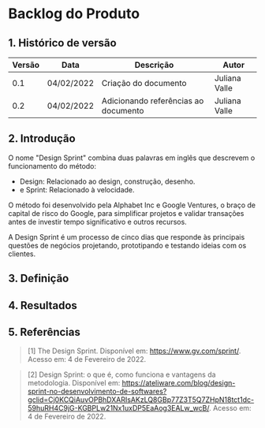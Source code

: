 # Backlog do Produto

## 1. Histórico de versão

| Versão | Data       | Descrição                        | Autor        |
| ------ | ---------- | -------------------------------- | ------------ |
| 0.1    | 04/02/2022 | Criação do documento                             | Juliana Valle |
| 0.2    | 04/02/2022 | Adicionando referências ao documento             | Juliana Valle |

## 2. Introdução
O nome "Design Sprint" combina duas palavras em inglês que descrevem o funcionamento do método: 
- Design: Relacionado ao design, construção, desenho.
- e Sprint: Relacionado à velocidade. 

O método foi desenvolvido pela Alphabet Inc e Google Ventures, o braço de capital de risco do Google, para simplificar projetos e validar transações antes de investir tempo significativo e outros recursos. 

A Design Sprint é um processo de cinco dias que responde às principais questões de negócios projetando, prototipando e testando ideias com os clientes.

## 3. Definição

## 4. Resultados

## 5. Referências

> [1] The Design Sprint. Disponível em: <https://www.gv.com/sprint/>. Acesso em: 4 de Fevereiro de 2022.

> [2] Design Sprint: o que é, como funciona e vantagens da metodologia. Disponível em: <https://ateliware.com/blog/design-sprint-no-desenvolvimento-de-softwares?gclid=Cj0KCQiAuvOPBhDXARIsAKzLQ8GBp77Z3T5Q7ZHpN18tct1dc-59huRH4C9jG-KGBPLw21Nx1uxDP5EaAog3EALw_wcB/>. Acesso em: 4 de Fevereiro de 2022.

